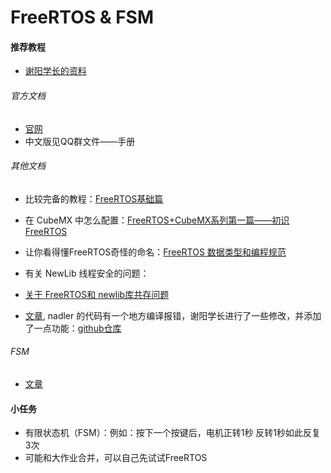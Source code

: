 # FreeRTOS & FSM
#### 推荐教程
- [谢阳学长的资料](https://github.com/MirTITH/WTR-EC-Training/tree/main/09-freertos%26FSM)
###### 官方文档

- [官网](https://www.freertos.org/RTOS.html)
- 中文版见QQ群文件——手册
###### 其他文档

- 比较完备的教程：[FreeRTOS基础篇](https://blog.csdn.net/zhzht19861011/category_9265276.html)

- 在 CubeMX 中怎么配置：[FreeRTOS+CubeMX系列第一篇——初识FreeRTOS](https://blog.csdn.net/weixin_44793491/article/details/107577711)

- 让你看得懂FreeRTOS奇怪的命名：[FreeRTOS 数据类型和编程规范](https://deepinout.com/freertos-tutorials/freertos-intro/freertos-tutorials-data-types-and-programming-specifications.html)

- 有关 NewLib 线程安全的问题：

- [关于 FreeRTOS和 newlib库共存问题](https://blog.csdn.net/qq_42992084/article/details/120927845)
- [文章](https://nadler.com/embedded/newlibAndFreeRTOS.html), nadler 的代码有一个地方编译报错，谢阳学长进行了一些修改，并添加了一点功能：[github仓库](https://github.com/MirTITH/FreeRTOS_helpers)

###### FSM
- [文章](https://blog.csdn.net/benjonc/article/details/79870947)
#### 小任务
- 有限状态机（FSM）：例如：按下一个按键后，电机正转1秒 反转1秒如此反复3次
- 可能和大作业合并，可以自己先试试FreeRTOS